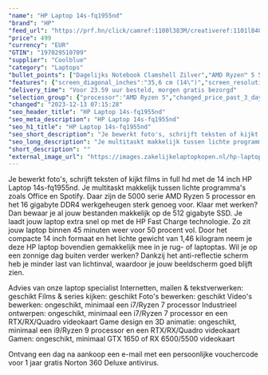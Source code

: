 ```yaml
---
"name": "HP Laptop 14s-fq1955nd"
"brand": "HP"
"feed_url": "https://prf.hn/click/camref:1100l383M/creativeref:1101l84031/destination:https%3A%2F%2Fwww.coolblue.nl%2Fproduct%2F928261"
"price": 499
"currency": "EUR"
"GTIN": "197029510709"
"supplier": "Coolblue"
"category": "Laptops"
"bullet_points": ["Dagelijks Notebook Clamshell Zilver","AMD Ryzen™ 5 5500U 2,1 GHz","35,6 cm (14\") Full HD 1920 x 1080 Pixels IPS LED backlight 16:9","16 GB DDR4-SDRAM 3200 MHz 2 x 8 GB","512 GB SSD","AMD Radeon Graphics","Wi-Fi 5 (802.11ac) Bluetooth 5.0","Lithium-Ion (Li-Ion) 41 Wh 9,75 uur 45 W","Windows 11 Home"]
"features": {"screen_diagonal_inches":"35,6 cm (14\")","screen_resolution":"1920 x 1080 Pixels","processor_family":"AMD Ryzen™ 5","memory_size":"16 GB","memory_type":"DDR4-SDRAM","total_storage_space":"512 GB","operating_system":"Windows 11 Home","battery_capacity":"41 Wh","width":"324 mm","depth":"225 mm","height":"17,9 mm","weight":"1,46 kg"}
"delivery_time": "Voor 23.59 uur besteld, morgen gratis bezorgd"
"selection_group": {"processor":"AMD Ryzen 5","changed_price_past_3_days":false}
"changed": "2023-12-13 07:15:28"
"seo_header_title": "HP Laptop 14s-fq1955nd"
"seo_meta_description": "HP Laptop 14s-fq1955nd"
"seo_h1_title": "HP Laptop 14s-fq1955nd"
"seo_short_description": "Je bewerkt foto's, schrijft teksten of kijkt films in full hd met de 14 inch HP Laptop 14s-fq1955nd."
"seo_long_description": "Je multitaskt makkelijk tussen lichte programma's zoals Office en Spotify. Daar zijn de 5000 serie AMD Ryzen 5 processor en het 16 gigabyte DDR4 werkgeheugen sterk genoeg voor. Klaar met werken? Dan bewaar je al jouw bestanden makkelijk op de 512 gigabyte SSD. Je laadt jouw laptop extra snel op met de HP Fast Charge technologie. Zo zit jouw laptop binnen 45 minuten weer voor 50 procent vol. Door het compacte 14 inch formaat en het lichte gewicht van 1,46 kilogram neem je deze HP laptop bovendien gemakkelijk mee in je rug- of laptoptas. Wil je op een zonnige dag buiten verder werken? Dankzij het anti-reflectie scherm heb je minder last van lichtinval, waardoor je jouw beeldscherm goed blijft zien. \r\n\r\nAdvies van onze laptop specialist\r\nInternetten, mailen & tekstverwerken: geschikt\r\nFilms & series kijken: geschikt\r\nFoto's bewerken: geschikt\r\nVideo's bewerken: ongeschikt, minimaal een i7/Ryzen 7 processor\r\nIndustrieel ontwerpen: ongeschikt, minimaal een i7/Ryzen 7 processor en een RTX/RX/Quadro videokaart\r\nGame design en 3D animatie: ongeschikt, minimaal een i9/Ryzen 9 processor en een RTX/RX/Quadro videokaart\r\nGamen: ongeschikt, minimaal GTX 1650 of RX 6500/5500 videokaart\r\n \r\nOntvang een dag na aankoop een e-mail met een persoonlijke vouchercode voor 1 jaar gratis Norton 360 Deluxe antivirus."
"short_description": ""
"external_image_url": "https://images.zakelijkelaptopkopen.nl/hp-laptop-14s-fq1955nd.webp"
---
```


Je bewerkt foto's, schrijft teksten of kijkt films in full hd met de 14 inch HP Laptop 14s-fq1955nd. Je multitaskt makkelijk tussen lichte programma's zoals Office en Spotify. Daar zijn de 5000 serie AMD Ryzen 5 processor en het 16 gigabyte DDR4 werkgeheugen sterk genoeg voor. Klaar met werken? Dan bewaar je al jouw bestanden makkelijk op de 512 gigabyte SSD. Je laadt jouw laptop extra snel op met de HP Fast Charge technologie. Zo zit jouw laptop binnen 45 minuten weer voor 50 procent vol. Door het compacte 14 inch formaat en het lichte gewicht van 1,46 kilogram neem je deze HP laptop bovendien gemakkelijk mee in je rug- of laptoptas. Wil je op een zonnige dag buiten verder werken? Dankzij het anti-reflectie scherm heb je minder last van lichtinval, waardoor je jouw beeldscherm goed blijft zien.

Advies van onze laptop specialist
Internetten, mailen & tekstverwerken: geschikt
Films & series kijken: geschikt
Foto's bewerken: geschikt
Video's bewerken: ongeschikt, minimaal een i7/Ryzen 7 processor
Industrieel ontwerpen: ongeschikt, minimaal een i7/Ryzen 7 processor en een RTX/RX/Quadro videokaart
Game design en 3D animatie: ongeschikt, minimaal een i9/Ryzen 9 processor en een RTX/RX/Quadro videokaart
Gamen: ongeschikt, minimaal GTX 1650 of RX 6500/5500 videokaart
 
Ontvang een dag na aankoop een e-mail met een persoonlijke vouchercode voor 1 jaar gratis Norton 360 Deluxe antivirus.